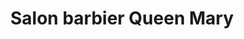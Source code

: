 ---
title: "Salon barbier Queen Mary"
url: /montreal/salon-barbier-queen-mary/
shop: hairdresser
---